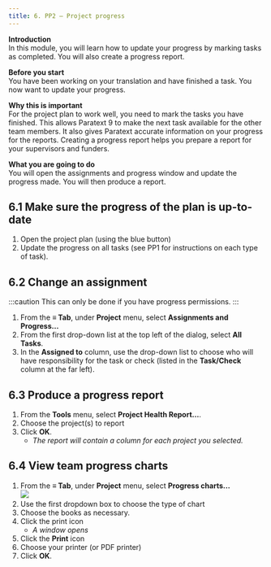 ```yaml
---
title: 6. PP2 – Project progress
---
```


**Introduction**  
In this module, you will learn how to update your progress by marking tasks as completed. You will also create a progress report.

**Before you start**  
You have been working on your translation and have finished a task. You now want to update your progress.

**Why this is important**   
For the project plan to work well, you need to mark the tasks you have finished. This allows Paratext 9 to make the next task available for the other team members. It also gives Paratext accurate information on your progress for the reports. Creating a progress report helps you prepare a report for your supervisors and funders.

**What you are going to do**  
You will open the assignments and progress window and update the progress made. You will then produce a report.



## 6.1 Make sure the progress of the plan is up-to-date
1.  Open the project plan (using the blue button)
1.  Update the progress on all tasks (see PP1 for instructions on each type of task).

## 6.2 Change an assignment
:::caution
This can only be done if you have progress permissions.
:::

1.  From the **≡ Tab**, under **Project** menu, select **Assignments and Progress…**
1.  From the first drop-down list at the top left of the dialog, select **All Tasks**.
1.  In the **Assigned to** column, use the drop-down list to choose who will have responsibility for the task or check (listed in the **Task/Check** column at the far left).


## 6.3 Produce a progress report
1.  From the **Tools** menu, select **Project Health Report…**.
1.  Choose the project(s) to report
1.  Click **OK**.
     -  *The report will contain a column for each project you selected.*  
## 6.4 View team progress charts
1.  From the **≡ Tab**, under **Project** menu, select **Progress charts…**  
   ![](../media/c39b0bb812f828a6a704052c6f10ebf4.png)
1.  Use the first dropdown box to choose the type of chart
1.  Choose the books as necessary.
1.  Click the print icon
     -  *A window opens*
1.  Click the **Print** icon
1.  Choose your printer (or PDF printer)
1.  Click **OK**.
